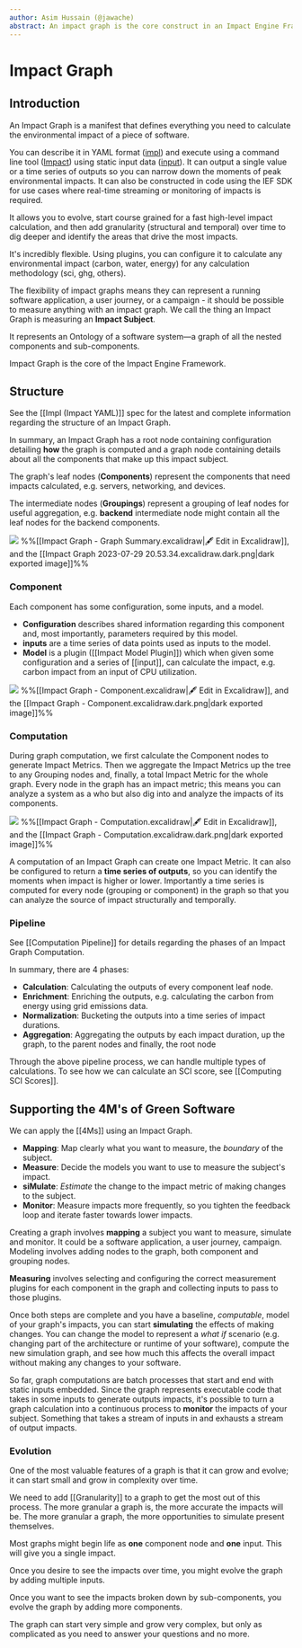 ```yaml
---
author: Asim Hussain (@jawache)
abstract: An impact graph is the core construct in an Impact Engine Framework through which all the other components interact.
---
```

# Impact Graph

## Introduction

An Impact Graph is a manifest that defines everything you need to calculate the environmental impact of a piece of software. 

You can describe it in YAML format ([impl](Impl%20(Impact%20YAML).md)) and execute using a command line tool ([Impact](Impact.md)) using static input data ([input](input.md)). It can output a single value or a time series of outputs so you can narrow down the moments of peak environmental impacts. It can also be constructed in code using the IEF SDK for use cases where real-time streaming or monitoring of impacts is required.

It allows you to evolve, start course grained for a fast high-level impact calculation, and then add granularity (structural and temporal) over time to dig deeper and identify the areas that drive the most impacts.

It's incredibly flexible. Using plugins, you can configure it to calculate any environmental impact (carbon, water, energy) for any calculation methodology (sci, ghg, others).

The flexibility of impact graphs means they can represent a running software application, a user journey, or a campaign - it should be possible to measure anything with an impact graph. We call the thing an Impact Graph is measuring an **Impact Subject**.

It represents an Ontology of a software system—a graph of all the nested components and sub-components.

Impact Graph is the core of the Impact Engine Framework.

## Structure

See the [[Impl (Impact YAML)]] spec for the latest and complete information regarding the structure of an Impact Graph.

In summary, an Impact Graph has a root node containing configuration detailing **how** the graph is computed and a graph node containing details about all the components that make up this impact subject.

The graph's leaf nodes (**Components**) represent the components that need impacts calculated, e.g. servers, networking, and devices.

The intermediate nodes (**Groupings**) represent a grouping of leaf nodes for useful aggregation, e.g. **backend** intermediate node might contain all the leaf nodes for the backend components.

![](../../static/img//3f18767c1a55cee416e3de70314609e3.png)
%%[[Impact Graph - Graph Summary.excalidraw|🖋 Edit in Excalidraw]], and the [[Impact Graph 2023-07-29 20.53.34.excalidraw.dark.png|dark exported image]]%%

### Component

Each component has some configuration, some inputs, and a model.
- **Configuration** describes shared information regarding this component and, most importantly, parameters required by this model.
- **inputs** are a time series of data points used as inputs to the model.
- **Model** is a plugin ([[Impact Model Plugin]]) which when given some configuration and a series of [[input]], can calculate the impact, e.g. carbon impact from an input of CPU utilization.

![](../../static/img//decc58c3420d1e4e3701e5d1ac12883e.png)
%%[[Impact Graph - Component.excalidraw|🖋 Edit in Excalidraw]], and the [[Impact Graph - Component.excalidraw.dark.png|dark exported image]]%%

### Computation

During graph computation, we first calculate the Component nodes to generate Impact Metrics. Then we aggregate the Impact Metrics up the tree to any Grouping nodes and, finally, a total Impact Metric for the whole graph. Every node in the graph has an impact metric; this means you can analyze a system as a who but also dig into and analyze the impacts of its components.

![](../../static/img//bcb0066204a750f6b18a43a627c66b90.png)
%%[[Impact Graph - Computation.excalidraw|🖋 Edit in Excalidraw]], and the [[Impact Graph - Computation.excalidraw.dark.png|dark exported image]]%%

A computation of an Impact Graph can create one Impact Metric. It can also be configured to return a **time series of outputs**, so you can identify the moments when impact is higher or lower. Importantly a time series is computed for every node (grouping or component) in the graph so that you can analyze the source of impact structurally and temporally.

### Pipeline

See [[Computation Pipeline]] for details regarding the phases of an Impact Graph Computation. 

In summary, there are 4 phases:
- **Calculation**: Calculating the outputs of every component leaf node.
- **Enrichment**: Enriching the outputs, e.g. calculating the carbon from energy using grid emissions data.
- **Normalization**: Bucketing the outputs into a time series of impact durations.
- **Aggregation**: Aggregating the outputs by each impact duration, up the graph, to the parent nodes and finally, the root node 

Through the above pipeline process, we can handle multiple types of calculations. To see how we can calculate an SCI score, see [[Computing SCI Scores]].

## Supporting the 4M's of Green Software

We can apply the [[4Ms]] using an Impact Graph.

- **Mapping**: Map clearly what you want to measure, the *boundary* of the subject.
- **Measure**: Decide the models you want to use to measure the subject's impact.
- **siMulate**: *Estimate* the change to the impact metric of making changes to the subject.
- **Monitor**: Measure impacts more frequently, so you tighten the feedback loop and iterate faster towards lower impacts.

Creating a graph involves **mapping** a subject you want to measure, simulate and monitor. It could be a software application, a user journey, campaign. Modeling involves adding nodes to the graph, both component and grouping nodes.

**Measuring** involves selecting and configuring the correct measurement plugins for each component in the graph and collecting inputs to pass to those plugins.

Once both steps are complete and you have a baseline, *computable*, model of your graph's impacts, you can start **simulating** the effects of making changes. You can change the model to represent a *what if* scenario (e.g. changing part of the architecture or runtime of your software), compute the new simulation graph, and see how much this affects the overall impact without making any changes to your software.

So far, graph computations are batch processes that start and end with static inputs embedded. Since the graph represents executable code that takes in some inputs to generate outputs impacts, it's possible to turn a graph calculation into a continuous process to **monitor** the impacts of your subject. Something that takes a stream of inputs in and exhausts a stream of output impacts.

### Evolution

One of the most valuable features of a graph is that it can grow and evolve; it can start small and grow in complexity over time. 

We need to add [[Granularity]] to a graph to get the most out of this process. The more granular a graph is, the more accurate the impacts will be. The more granular a graph, the more opportunities to simulate present themselves. 

Most graphs might begin life as **one** component node and **one** input. This will give you a single impact.

Once you desire to see the impacts over time, you might evolve the graph by adding multiple inputs. 

Once you want to see the impacts broken down by sub-components, you evolve the graph by adding more components.

The graph can start very simple and grow very complex, but only as complicated as you need to answer your questions and no more.
